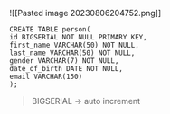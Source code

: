 ![[Pasted image 20230806204752.png]]

```
CREATE TABLE person(
id BIGSERIAL NOT NULL PRIMARY KEY,
first_name VARCHAR(50) NOT NULL,
last_name VARCHAR(50) NOT NULL,
gender VARCHAR(7) NOT NULL,
date_of_birth DATE NOT NULL,
email VARCHAR(150)
);
```

> BIGSERIAL -> auto increment
